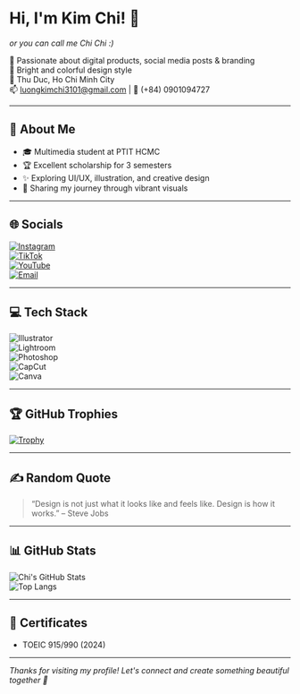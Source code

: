 # Hi, I'm Kim Chi! 👋  
_or you can call me Chi Chi :)_

🌈 Passionate about digital products, social media posts & branding  
🎨 Bright and colorful design style  
📍 Thu Duc, Ho Chi Minh City  
📫 luongkimchi3101@gmail.com | 📱 (+84) 0901094727  

---

## 💫 About Me
- 🎓 Multimedia student at PTIT HCMC  
- 🏆 Excellent scholarship for 3 semesters  
- ✨ Exploring UI/UX, illustration, and creative design  
- 📸 Sharing my journey through vibrant visuals  

---

## 🌐 Socials  
[![Instagram](https://img.shields.io/badge/-Instagram-E4405F?style=flat&logo=Instagram&logoColor=white)](https://instagram.com/yourusername)  
[![TikTok](https://img.shields.io/badge/-TikTok-000000?style=flat&logo=TikTok&logoColor=white)](https://tiktok.com/@yourusername)  
[![YouTube](https://img.shields.io/badge/-YouTube-FF0000?style=flat&logo=YouTube&logoColor=white)](https://youtube.com/@yourchannel)  
[![Email](https://img.shields.io/badge/-Email-D14836?style=flat&logo=Gmail&logoColor=white)](mailto:luongkimchi3101@gmail.com)

---

## 💻 Tech Stack  
![Illustrator](https://img.shields.io/badge/-Adobe%20Illustrator-FE9A2E?style=flat&logo=Adobe%20Illustrator&logoColor=white)  
![Lightroom](https://img.shields.io/badge/-Adobe%20Lightroom-31A8FF?style=flat&logo=Adobe%20Lightroom&logoColor=white)  
![Photoshop](https://img.shields.io/badge/-Adobe%20Photoshop-31A8FF?style=flat&logo=Adobe%20Photoshop&logoColor=white)  
![CapCut](https://img.shields.io/badge/-CapCut-000000?style=flat&logo=CapCut&logoColor=white)  
![Canva](https://img.shields.io/badge/-Canva-00C4CC?style=flat&logo=Canva&logoColor=white)

---

## 🏆 GitHub Trophies  
[![Trophy](https://github-profile-trophy.vercel.app/?username=kimchi-31&theme=radical&margin-w=10&margin-h=10)](https://github.com/kimchi-31)

---

## ✍️ Random Quote  
> “Design is not just what it looks like and feels like. Design is how it works.” – Steve Jobs

---

## 📊 GitHub Stats  
![Chi's GitHub Stats](https://github-readme-stats.vercel.app/api?username=kimchi-31&show_icons=true&theme=radical)  
![Top Langs](https://github-readme-stats.vercel.app/api/top-langs/?username=kimchi-31&layout=compact&theme=radical)

---

## 🎯 Certificates  
- TOEIC 915/990 (2024)

---

_Thanks for visiting my profile! Let's connect and create something beautiful together 💖_
